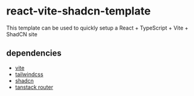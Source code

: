 # react-vite-shadcn-template
This template can be used to quickly setup a React + TypeScript + Vite + ShadCN site

## dependencies
- [vite](https://vite.dev/)
- [tailwindcss](https://tailwindcss.com/)
- [shadcn](https://ui.shadcn.com/docs)
- [tanstack router](https://tanstack.com/router/latest/docs/framework/react/overview)